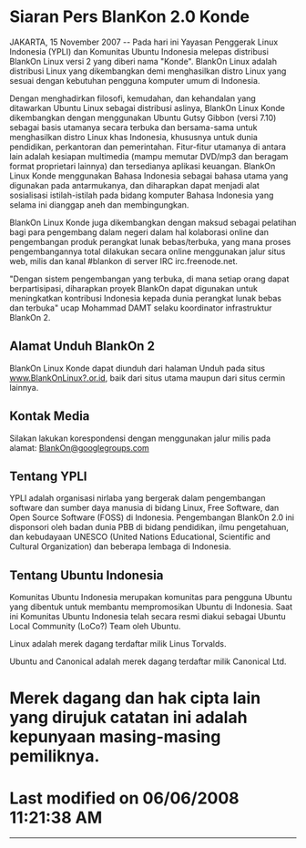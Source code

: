 # Siaran Pers BlanKon 2.0 Konde

JAKARTA, 15 November 2007 -- Pada hari ini Yayasan Penggerak Linux Indonesia (YPLI) dan Komunitas Ubuntu Indonesia melepas distribusi BlankOn Linux versi 2
yang diberi nama "Konde". BlankOn Linux adalah distribusi Linux yang dikembangkan demi menghasilkan distro Linux yang sesuai dengan kebutuhan pengguna komputer umum di Indonesia.

Dengan menghadirkan filosofi, kemudahan, dan kehandalan yang ditawarkan Ubuntu Linux sebagai distribusi aslinya, BlankOn Linux Konde dikembangkan dengan
menggunakan Ubuntu Gutsy Gibbon (versi 7.10) sebagai basis utamanya secara terbuka dan bersama-sama untuk menghasilkan distro Linux khas Indonesia,
khususnya untuk dunia pendidikan, perkantoran dan pemerintahan. Fitur-fitur utamanya di antara lain adalah kesiapan multimedia (mampu memutar DVD/mp3 dan
beragam format proprietari lainnya) dan tersedianya aplikasi keuangan. BlankOn Linux Konde menggunakan Bahasa Indonesia sebagai bahasa utama yang
digunakan pada antarmukanya, dan diharapkan dapat menjadi alat sosialisasi istilah-istilah pada bidang komputer Bahasa Indonesia yang selama ini dianggap
aneh dan membingungkan.

BlankOn Linux Konde juga dikembangkan dengan maksud sebagai pelatihan bagi para pengembang dalam negeri dalam hal kolaborasi online dan pengembangan produk
perangkat lunak bebas/terbuka, yang mana proses pengembangannya total dilakukan secara online menggunakan jalur situs web, milis dan kanal #blankon di server
IRC irc.freenode.net.

"Dengan sistem pengembangan yang terbuka, di mana setiap orang dapat berpartisipasi, diharapkan proyek BlankOn dapat digunakan untuk meningkatkan
kontribusi Indonesia kepada dunia perangkat lunak bebas dan terbuka" ucap Mohammad DAMT selaku koordinator infrastruktur BlankOn 2.

## Alamat Unduh BlankOn 2
BlankOn Linux Konde dapat diunduh dari halaman Unduh pada situs www.BlankOnLinux?.or.id, baik dari situs utama maupun dari situs cermin
lainnya.

## Kontak Media
Silakan lakukan korespondensi dengan menggunakan jalur milis pada alamat: BlankOn@googlegroups.com

## Tentang YPLI
YPLI adalah organisasi nirlaba yang bergerak dalam pengembangan software dan sumber daya manusia di bidang Linux, Free Software, dan Open Source Software
(FOSS) di Indonesia. Pengembangan BlankOn 2.0 ini disponsori oleh badan dunia PBB di bidang pendidikan, ilmu pengetahuan, dan kebudayaan UNESCO (United
Nations Educational, Scientific and Cultural Organization) dan beberapa lembaga di Indonesia.

## Tentang Ubuntu Indonesia
Komunitas Ubuntu Indonesia merupakan komunitas para pengguna Ubuntu yang dibentuk untuk membantu mempromosikan Ubuntu di Indonesia. Saat ini Komunitas
Ubuntu Indonesia telah secara resmi diakui sebagai Ubuntu Local Community (LoCo?) Team oleh Ubuntu.

Linux adalah merek dagang terdaftar milik Linus Torvalds.

Ubuntu and Canonical adalah merek dagang terdaftar milik Canonical Ltd.

Merek dagang dan hak cipta lain yang dirujuk catatan ini adalah kepunyaan
masing-masing pemiliknya.
===============================================================================
Last modified on 06/06/2008 11:21:38 AM
===============================================================================





---
 



